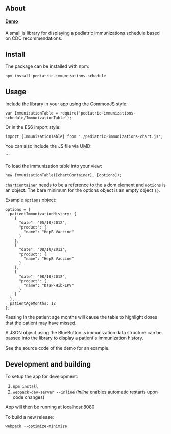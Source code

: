 ## About

#### [Demo](http://)

A small js library for displaying a pediatric immunizations schedule based on CDC recommendations.

## Install

The package can be installed with npm:

`npm install pediatric-immunizations-schedule`

## Usage

Include the library in your app using the CommonJS style:

`var ImmunizationTable = require('pediatric-immunizations-schedule/ImmunizationTable');`

Or in the ES6 import style:

`import {ImmunizationTable} from './pediatric-immunizations-chart.js';`

You can also include the JS file via UMD:

``<script type="text/javascript" src="./dist/pediatric-immunizations-chart.js" charset="utf-8"></script>`

To load the immunization table into your view:

`new ImmunizationTable([chartContainer], [options]);`

`chartContainer` needs to be a reference to the a dom element and `options` is an object. The bare minimum for the options object is an empty object `{}`.

Example `options` object:

```
options = {
  patientImmunizationHistory: {
    {
      "date": "05/10/2012",
      "product": {
        "name": "HepB Vaccine"
      }
    },
    {
      "date": "08/10/2012",
      "product": {
        "name": "HepB Vaccine"
      }
    },
    {
      "date": "08/10/2012",
      "product": {
        "name": "DTaP-Hib-IPV"
      }
    }
  },
  patientAgeMonths: 12
};
```

Passing in the patient age months will cause the table to highlight doses that the patient may have missed.

A JSON object using the BlueButton.js immunization data structure can be passed into the library to display a patient's immunization history.

See the source code of the demo for an example.

## Development and building

To setup the app for development:

1. `npm install`
2. `webpack-dev-server --inline` (*inline* enables automatic restarts upon code changes)

App will then be running at localhost:8080

To build a new release:

`webpack --optimize-minimize`
